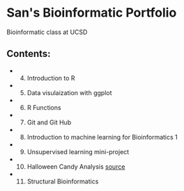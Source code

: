 # San's Bioinformatic Portfolio
Bioinformatic class at UCSD

## Contents: 

- 04. Introduction to R 
- 05. Data visulaization with ggplot 
- 06. R Functions 
- 07. Git and Git Hub 
- 08. Introduction to machine learning for Bioinformatics 1 
- 09. Unsupervised learning mini-project 
- 10. Halloween Candy Analysis [source](https://github.com/kluc1/bggn213/blob/main/class09/Class09/Class09miniprojectcandy.Rmd)
- 11. Structural Bioinformatics 
